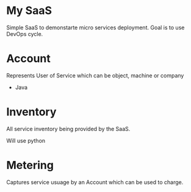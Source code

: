 
# My SaaS
Simple SaaS to demonstarte micro services deployment.
Goal is to use DevOps cycle.

# Account
Represents User of Service which can be object, machine or company
* Java


# Inventory
All service inventory being provided by the SaaS.

Will use python


# Metering
Captures service usuage by an Account which can be used to charge.

